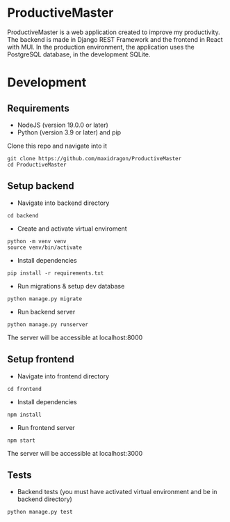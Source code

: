 # ProductiveMaster

ProductiveMaster is a web application created to improve my productivity. The backend is made in Django REST Framework and the frontend in React with MUI. In the production environment, the application uses the PostgreSQL database, in the development SQLite.


# Development

## Requirements
- NodeJS (version 19.0.0 or later)
- Python (version 3.9 or later) and pip


Clone this repo and navigate into it
  ```
  git clone https://github.com/maxidragon/ProductiveMaster
  cd ProductiveMaster
  ```
## Setup backend

- Navigate into backend directory
```
cd backend
```

- Create and activate virtual enviroment
```
python -m venv venv
source venv/bin/activate
```

- Install dependencies
```
pip install -r requirements.txt
```

- Run migrations & setup dev database
```
python manage.py migrate
```

- Run backend server
```
python manage.py runserver
```

The server will be accessible at localhost:8000

## Setup frontend

- Navigate into frontend directory
```
cd frontend
```

- Install dependencies
```
npm install
```

- Run frontend server
```
npm start
```
The server will be accessible at localhost:3000

## Tests

- Backend tests (you must have activated virtual environment and be in backend directory)
```
python manage.py test
```


